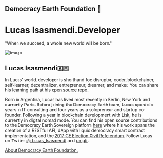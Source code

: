 ## Democracy Earth Foundation 🌿
# Lucas Isasmendi.Developer
"When we succeed, a whole new world will be born."

![image](https://user-images.githubusercontent.com/24529258/43469946-351c03d6-949c-11e8-8024-7088757bf4e8.png)

## Lucas Isasmendi🇦🇷

In Lucas' world, developer is shorthand for: disruptor, coder, blockchainer, self-learner, decentralizer, entrepreneur, dreamer, and maker. You can share his learning path at his [open source repo]( https://github.com/LucasIsasmendi/portfolio).

Born in Argentina, Lucas has lived most recently in Berlin, New York and currently Paris. Before joining the Democracy Earth team, Lucas spent six years in IT consulting and four years as a solopreneur and startup co-founder.  Following a year in blockchain development with Lisk, he is currently in digital nomad mode. You can find his open source contributions to the Democracy Earth Sovereign platform [here](https://github.com/DemocracyEarth/sovereign/graphs/contributors) where his work spans the creation of a RESTful API, dApp with liquid democracy smart contract implementation, and the [2017 CE Election Civil Referendum](https://medium.com/open-source-politics/how-the-umbrella-movement-sparked-new-concerns-for-democracy-in-hong-kong-49b3af23c928). Follow Lucas on Twitter [@ Lucas_Isasmendi](https://twitter.com/Lucas_Isasmendi) and [on git](https://github.com/LucasIsasmendi/portfolio).

[About Democracy Earth Foundation.](https://github.com/DemocracyEarth/press-kit/blob/master/README.md#democracy-earth-press-kit)
